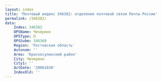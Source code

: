 ```yaml
---
layout: index
title: 'Почтовый индекс 346382: отделение почтовой связи Почты России'
permalink: /346382/
data:
    Index: 346382
    OPSName: Чичерино
    OPSType: О
    OPSSubm: 346369
    Region: 'Ростовская область'
    Autonom: ''
    Area: 'Красносулинский район'
    City: Чичерино
    City1: ''
    ActDate: '20001030'
    IndexOld: ''
---
```

